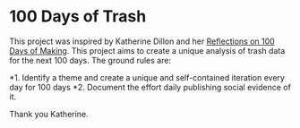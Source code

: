 # 100 Days of Trash

This project was inspired by Katherine Dillon and her [Reflections on 100 Days of Making](https://itp.nyu.edu/adjacent/issue-1/blog/2017/08/06/reflections-on-my-100-days-of-making/).  This project aims to create a unique analysis of trash data for the next 100 days.  The ground rules are:

*1. Identify a theme and create a unique and self-contained iteration every day for 100 days
*2. Document the effort daily publishing social evidence of it.

Thank you Katherine.
